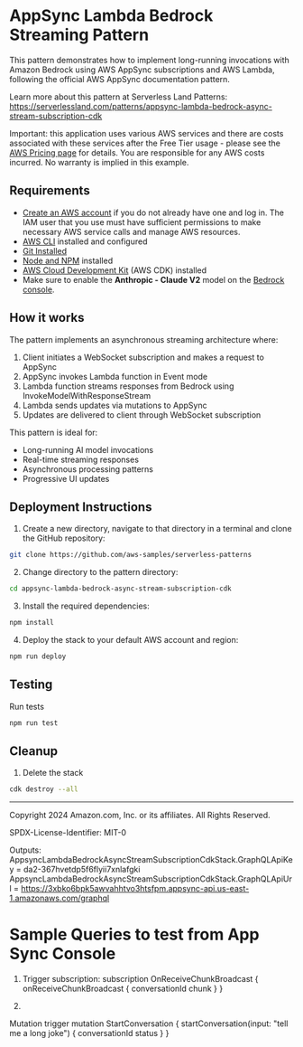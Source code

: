 # AppSync Lambda Bedrock Streaming Pattern

This pattern demonstrates how to implement long-running invocations with Amazon Bedrock using AWS AppSync subscriptions and AWS Lambda, following the official AWS AppSync documentation pattern.

Learn more about this pattern at Serverless Land Patterns: https://serverlessland.com/patterns/appsync-lambda-bedrock-async-stream-subscription-cdk

Important: this application uses various AWS services and there are costs associated with these services after the Free Tier usage - please see the [AWS Pricing page](https://aws.amazon.com/pricing/) for details. You are responsible for any AWS costs incurred. No warranty is implied in this example.

## Requirements

* [Create an AWS account](https://portal.aws.amazon.com/gp/aws/developer/registration/index.html) if you do not already have one and log in. The IAM user that you use must have sufficient permissions to make necessary AWS service calls and manage AWS resources.
* [AWS CLI](https://docs.aws.amazon.com/cli/latest/userguide/install-cliv2.html) installed and configured
* [Git Installed](https://git-scm.com/book/en/v2/Getting-Started-Installing-Git)
* [Node and NPM](https://nodejs.org/en/download/) installed
* [AWS Cloud Development Kit](https://docs.aws.amazon.com/cdk/v2/guide/cli.html) (AWS CDK) installed
* Make sure to enable the **Anthropic - Claude V2** model on the [Bedrock console](https://console.aws.amazon.com/bedrock/home#/modelaccess).

## How it works

The pattern implements an asynchronous streaming architecture where:

1. Client initiates a WebSocket subscription and makes a request to AppSync
2. AppSync invokes Lambda function in Event mode
3. Lambda function streams responses from Bedrock using InvokeModelWithResponseStream
4. Lambda sends updates via mutations to AppSync
5. Updates are delivered to client through WebSocket subscription

This pattern is ideal for:
- Long-running AI model invocations
- Real-time streaming responses
- Asynchronous processing patterns
- Progressive UI updates

## Deployment Instructions

1. Create a new directory, navigate to that directory in a terminal and clone the GitHub repository:
```sh
git clone https://github.com/aws-samples/serverless-patterns
```
2. Change directory to the pattern directory:
```sh
cd appsync-lambda-bedrock-async-stream-subscription-cdk
```

3. Install the required dependencies:
```sh
npm install
```

4. Deploy the stack to your default AWS account and region:
```sh
npm run deploy
```


## Testing

Run tests
```sh
npm run test
```

## Cleanup
 
1. Delete the stack
```sh
cdk destroy --all
```
----
Copyright 2024 Amazon.com, Inc. or its affiliates. All Rights Reserved.

SPDX-License-Identifier: MIT-0

Outputs:
AppsyncLambdaBedrockAsyncStreamSubscriptionCdkStack.GraphQLApiKey = da2-367hvetdp5f6flyii7xnlafgki
AppsyncLambdaBedrockAsyncStreamSubscriptionCdkStack.GraphQLApiUrl = https://3xbko6bpk5awvahhtvo3htsfpm.appsync-api.us-east-1.amazonaws.com/graphql


# Sample Queries to test from App Sync Console

1. Trigger subscription:
subscription OnReceiveChunkBroadcast {
  onReceiveChunkBroadcast {
    conversationId
    chunk
  }
}

2. 

Mutation trigger
mutation StartConversation {
  startConversation(input: "tell me a long joke") {
    conversationId
    status
  }
}
